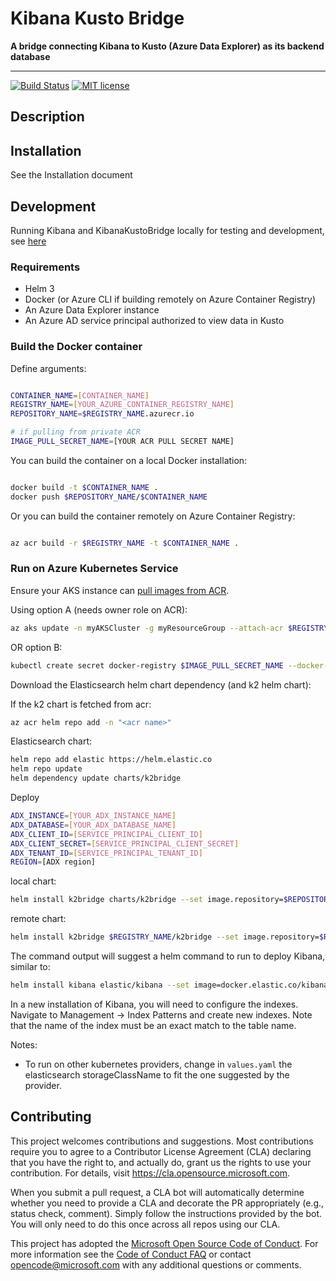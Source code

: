 # Kibana Kusto Bridge

**A bridge connecting Kibana to Kusto (Azure Data Explorer) as its backend database**

---

[![Build Status](https://dev.azure.com/csedevil/Kibana-kusto-bridge/_apis/build/status/microsoft.KibanaKustoBridge?branchName=master)](https://dev.azure.com/csedevil/Kibana-kusto-bridge/_build/latest?definitionId=140&branchName=master)
[![MIT license](https://img.shields.io/badge/license-MIT-brightgreen.svg)](http://opensource.org/licenses/MIT)

## Description

## Installation

See the Installation document

## Development

Running Kibana and KibanaKustoBridge locally for testing and development, see [here](./docs/development.md)

### Requirements

* Helm 3
* Docker (or Azure CLI if building remotely on Azure Container Registry)
* An Azure Data Explorer instance
* An Azure AD service principal authorized to view data in Kusto

### Build the Docker container

Define arguments:

```sh

CONTAINER_NAME=[CONTAINER_NAME]
REGISTRY_NAME=[YOUR_AZURE_CONTAINER_REGISTRY_NAME]
REPOSITORY_NAME=$REGISTRY_NAME.azurecr.io

# if pulling from private ACR
IMAGE_PULL_SECRET_NAME=[YOUR ACR PULL SECRET NAME]

```

You can build the container on a local Docker installation:

```sh

docker build -t $CONTAINER_NAME .
docker push $REPOSITORY_NAME/$CONTAINER_NAME
```

Or you can build the container remotely on Azure Container Registry:

```sh

az acr build -r $REGISTRY_NAME -t $CONTAINER_NAME .
```

### Run on Azure Kubernetes Service

Ensure your AKS instance can [pull images from ACR](https://docs.microsoft.com/en-us/azure/aks/cluster-container-registry-integration).

Using option A (needs owner role on ACR):

```sh
az aks update -n myAKSCluster -g myResourceGroup --attach-acr $REGISTRY_NAME
```

OR option B:

```sh
kubectl create secret docker-registry $IMAGE_PULL_SECRET_NAME --docker-server <acrname>.azurecr.io --docker-email <email> --docker-username=<client id> --docker-password <client password>
```

Download the Elasticsearch helm chart dependency (and k2 helm chart):

If the k2 chart is fetched from acr:
```sh
az acr helm repo add -n "<acr name>"
```

Elasticsearch chart:
```sh
helm repo add elastic https://helm.elastic.co
helm repo update
helm dependency update charts/k2bridge
```

Deploy

```sh
ADX_INSTANCE=[YOUR_ADX_INSTANCE_NAME]
ADX_DATABASE=[YOUR_ADX_DATABASE_NAME]
ADX_CLIENT_ID=[SERVICE_PRINCIPAL_CLIENT_ID]
ADX_CLIENT_SECRET=[SERVICE_PRINCIPAL_CLIENT_SECRET]
ADX_TENANT_ID=[SERVICE_PRINCIPAL_TENANT_ID]
REGION=[ADX region]
```

local chart:
```sh
helm install k2bridge charts/k2bridge --set image.repository=$REPOSITORY_NAME/$CONTAINER_NAME --set settings.kustoClusterUrl="https://$ADX_INSTANCE.$REGION.kusto.windows.net" --set settings.kustoDatabase="$ADX_DATABASE" --set settings.kustoAadClientId="$ADX_CLIENT_ID" --set settings.kustoAadClientSecret="$ADX_CLIENT_SECRET" --set settings.kustoAadTenantId="$ADX_TENANT_ID" --set replicaCount=2 [-set privateRegistry="$IMAGE_PULL_SECRET_NAME"]
```

remote chart:
```sh
helm install k2bridge $REGISTRY_NAME/k2bridge --set image.repository=$REPOSITORY_NAME/$CONTAINER_NAME --set settings.kustoClusterUrl="https://$ADX_INSTANCE.$REGION.kusto.windows.net" --set settings.kustoDatabase="$ADX_DATABASE" --set settings.kustoAadClientId="$ADX_CLIENT_ID" --set settings.kustoAadClientSecret="$ADX_CLIENT_SECRET" --set settings.kustoAadTenantId="$ADX_TENANT_ID" --set replicaCount=2 [-set privateRegistry="$IMAGE_PULL_SECRET_NAME"]
```

The command output will suggest a helm command to run to deploy Kibana, similar to:

```sh
helm install kibana elastic/kibana --set image=docker.elastic.co/kibana/kibana-oss --set imageTag=6.8.5 --set elasticsearchHosts=http://k2bridge:8080
```

In a new installation of Kibana, you will need to configure the indexes. Navigate to Management -> Index Patterns and create new indexes.
Note that the name of the index must be an exact match to the table name.

Notes:
 - To run on other kubernetes providers, change in `values.yaml` the elasticsearch storageClassName to fit the one suggested by the provider.

## Contributing

This project welcomes contributions and suggestions.  Most contributions require you to agree to a
Contributor License Agreement (CLA) declaring that you have the right to, and actually do, grant us
the rights to use your contribution. For details, visit https://cla.opensource.microsoft.com.

When you submit a pull request, a CLA bot will automatically determine whether you need to provide
a CLA and decorate the PR appropriately (e.g., status check, comment). Simply follow the instructions
provided by the bot. You will only need to do this once across all repos using our CLA.

This project has adopted the [Microsoft Open Source Code of Conduct](https://opensource.microsoft.com/codeofconduct/).
For more information see the [Code of Conduct FAQ](https://opensource.microsoft.com/codeofconduct/faq/) or
contact [opencode@microsoft.com](mailto:opencode@microsoft.com) with any additional questions or comments.
